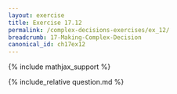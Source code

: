 ```yaml
---
layout: exercise
title: Exercise 17.12
permalink: /complex-decisions-exercises/ex_12/
breadcrumb: 17-Making-Complex-Decision
canonical_id: ch17ex12
---
```


{% include mathjax_support %}
<div id="hiddden">{% include_relative question.md %}</div>